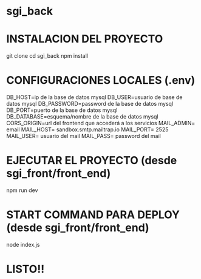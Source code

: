 # sgi_back

# INSTALACION DEL PROYECTO
git clone 
cd sgi_back
npm install

# CONFIGURACIONES LOCALES (.env)
DB_HOST=ip de la base de datos mysql 
DB_USER=usuario de base de datos mysql
DB_PASSWORD=password de la base de datos mysql
DB_PORT=puerto de la base de datos mysql
DB_DATABASE=esquema/nombre de la base de datos mysql
CORS_ORIGIN=url del frontend que accederá a los servicios
MAIL_ADMIN= email 
MAIL_HOST= sandbox.smtp.mailtrap.io
MAIL_PORT= 2525
MAIL_USER= usuario del mail
MAIL_PASS= password del mail

# EJECUTAR EL PROYECTO (desde sgi_front/front_end)
npm run dev

# START COMMAND PARA DEPLOY (desde sgi_front/front_end)
node index.js

# LISTO!!